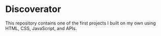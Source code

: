 # Discoverator

This repository contains one of the first projects I built on my own using HTML, CSS, JavaScript, and APIs.
